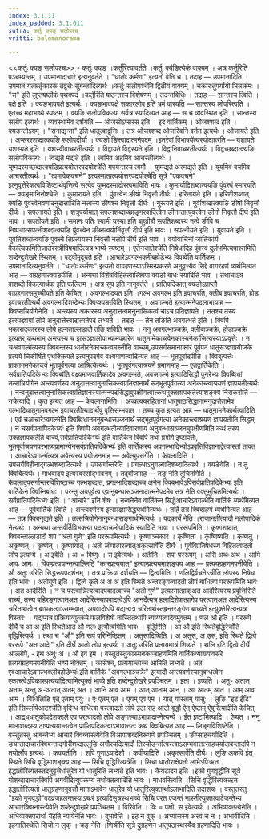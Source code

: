 ```yaml
---
index: 3.1.11
index_padded: 3.1.011
sutra: कर्तुः क्यङ् सलोपश्च
vritti: balamanorama

---
```

<<कर्तुः क्यङ् सलोपश्च>> - कर्तुः क्यङ् ।कर्तु॑रित्यावर्तते ।कर्तुः क्य॑ङित्येकं वाक्यम् । अत्र कर्तुरिति पञ्चम्यन्तम् । उपमानादाचारे इत्यनुवर्तते । "धातोः कर्मणः" इत्यतो वेति च । तदाह —  उपमानादिति । उपमानं यत्कर्तृकारकं तद्वृत्तेः सुबन्तादित्यर्थः ।कर्तुः सलोपश्चे॑ति द्वितीयं वाक्यम् । चकारःतु॑पर्यायो भिन्नक्रमः । "स" इति लुप्तषष्ठीकं पृथक्पदं ।कर्तु॑रिति षष्ठन्तस्य विशेषणम् । तदन्तविधिः । तदाह —  सान्तस्य त्विति । पक्षे इति । क्यङभावपक्षे इत्यर्थः । क्यङभावपक्षे सकारलोप इति भ्रमं वारयति —  सान्तस्य लोपस्त्विति । एतच्च महाभाष्ये स्पष्टम् । क्यङि सलोपविकल्पः सर्वत्र स्यादित्यत आह —  स च व्यवस्थित इति । सान्तस्य सलोप इत्यर्थः । व्यवस्थामेव दर्शयति —  ओजसोऽप्सरस इति । इदं वार्तिकम् । ओजश्शब्द इति । क्यङन्तोऽयम् । "सनाद्यन्ता" इति धातुत्वाद्वृत्तिः । तत्र ओजश्शब्द ओजस्विनि वर्तत इत्यर्थः । ओजायते इति । अप्सरश्शब्दात्क्यङि सलोपदीर्घौ । क्यङो ङित्त्वादात्मनेपदम् ।इतरेषां विभाषये॑त्यस्योदाहरति  — यशायते यशस्यते इति । यशस्वीवाचरतीत्यर्थः । विद्वायते विद्वस्यते इति । विद्वानिवाचरतीत्यर्थः । विद्वच्छब्दात्क्यङि सलोपविकल्पः । त्वद्यते मद्यते इति । त्वमिव अहमिव आचरतीत्यर्थः । युष्मदस्मच्छब्दात्क्यङिप्रत्ययोत्तरपदयोश्चे॑ति मपर्यन्तस्य त्वमौ । युष्मद्यते अस्मद्यते इति । यूयमिव वयमिव आचरतीत्यर्थः । "त्वमावेकवचने" इत्यस्मात्प्रत्ययोत्तरपदयोश्चे॑ति सूत्रे "एकवचने" इत्नुवृत्तेरेकत्वविशिष्टार्थवृत्तित्वे सत्येव युष्मदस्मादोस्त्वमाविति भावः । कुमार्यादिशब्दात्क्यङि पुंवत्त्वं स्मारयति —  क्यङ्मानिनोश्चेति । कुमारायते इति । पुंवत्त्वेन ङीषो निवृत्तौ दीर्घः । हरितायते इति । हरिणीशब्दात् क्यङि पुंवत्त्वेनवर्णादनुदात्ता॑दिति नत्वस्य ङीषश्च निवृत्तौ दीर्घः । गुरूयते इति । गुर्वीशब्दात्क्यङि ङीषो निवृत्तौ दीर्घः । सपत्नायते इति । शत्रुपर्यायात् सपत्नशब्दाच्छाङ्र्गरवादित्वेन ङीनन्तात्पुंवत्त्वेन ङीनो निवृत्तौ दीर्घ इति भावः । सपतीयते इति । समानः पतिः स्वामी यस्या इति बहुव्रीहौ सपतिशब्दस्य नत्वे ङीपि च निष्पन्नात्सपत्नीशब्दात्क्यङि पुंवत्त्वेन ङीब्नत्वयोर्निवृत्तौ दीर्घ इति भावः । सपत्नीयते इति । युवायते इति । युवतिशब्दात्क्यङि पुंवत्त्वे तिप्रत्ययस्य निवृत्तौ नलोपे दीर्घ इति भावः । वयोवाचिनां जातिकार्यं वैकल्पिकमितिजातेरस्त्रीविषया॑दित्यत्र भाष्ये स्पष्टम् । एतेनजातेश्चे॑ति निषेधादिह पुंवत्त्वं दुर्लभमित्यपास्तमिति शब्देन्दुशेखरे स्थितम् । पट्वीमृदूयते इति ।आचारेऽवगल्भक्लीबहोडेभ्यः क्विब्वे॑ति वार्तिकम् । उपमानादित्यनुवर्तते । "धातोः कर्मणः" इत्यतो वाग्रहणस्याऽस्मिन्प्रकरणे अनुवृत्त्यैव सिद्दे वागरहणं व्यर्थमित्यत आह —  वाग्रहणात्क्यङपीति । अन्यथा विशेषविहितत्वात्क्विपा क्यङो बाधः स्यादिति भावः । तथाचाऽत्र वाशब्दो विकल्पार्थक इति फलितम् । अत्र सुप इति नानुवर्तते । प्रातिपदिकात् क्यङोऽप्राप्तौ वाग्रहणात्समुच्चीयते इति केचित् । अवगल्भादयत इति ।गल्भ अवगल्भ इति इवाचरति, क्लीब इवाचरति, होड इवाचरतीत्यर्थे अवगल्भादिशब्देभ्यः क्विप्क्यङाविति स्थितम् । अवगल्भते इत्यात्मनेपदलाभायाह —  क्विप्सन्नियोगेनेति । अन्त्यस्य अकारस्य अनुदात्तत्वमनुनासिकत्वं चाऽत्र प्रतिज्ञायते । ततश्च तस्य इत्सञ्ज्ञायां लोपे अनुदात्तेत्त्वादात्मनेपदं लभ्यते । तदाह — तेन तङिति अवगल्भते इति । क्विपि भकारादकारस्य लोपे हल्नताल्लडादौ तङि शविति भावः । ननु अवगल्भाञ्चक्रे, क्लीबाञ्चक्रे, होडाञ्चक्रे इत्यतर् कथमाम्  अन्त्यस्य च इत्सञ्ज्ञालोपाभ्यामपहारेण धातूनामेकाच्त्वेनकास्यनेका॑जित्यस्याऽप्रवृत्तेः । न चअवगल्भे॑त्यस्य क्विबन्तस्य धातोरनेकाच्कत्वमस्तीति वाच्यम्,उपसर्गसमानाकारं पूर्वपदं धातुसञ्ज्ञाप्रयोजके प्रत्यये चिकीर्षिते पृथक्क्रियते॑ इत्यनुपदमेव वक्ष्यमाणत्वादित्यत आह — भूतपूर्वादपीति । क्विबुत्पत्तेः प्राक्तनमनेकाच्त्वं भूतपूर्वगत्या आश्रित्येत्यर्थः । भूतपूर्वगत्याश्रयणे प्रमाणमाह —  एतद्वार्तिकेति ।सर्वप्रातिपदिकेभ्यः क्विब्वे॑ति वक्ष्यमाणवार्तिकादेव अवगल्भते, अवजगल्भे इत्यादिसिद्धौ पुनरेभ्यः क्विब्विधां तत्सन्नियोगेन अन्त्यवर्णस्य अनुदात्तत्वानुनासिकत्वप्रतिज्ञानार्थं सद्भूतपूर्वगत्या अनेकाच्त्वाश्रयणं ज्ञापयतीत्यर्थः । नन्वनुदात्तत्वानुनासिकत्वप्रतिज्ञानस्यात्मनपदसिद्धावुपक्षीणत्वात्कथमुक्तज्ञापकतेत्याशङ्क्य निराकरोति —  नचेत्यादि । कुत इत्यत आह —  केवलानामिति । अच्प्रत्ययरहितानां धातुपाठसिद्धानामनुदात्तेतामेव गल्भादिधातूनामवगल्भ इवाचरतीत्याद्यर्थेषु वृत्तिसम्भवात् । तच्च कुत इत्यत आह —  धातूनामनेकार्थत्वादिति । एवं चआचारेऽवगल्भे॑ति क्विब्विधानमनुबन्धासञ्जनार्थं सद्भूतपूर्वगत्या अनेकाच्त्वाश्रयणं ज्ञापयतीति सिद्धम् । न चसर्वप्रतापिदकेभ्यः॑ इति क्विपि अवगल्भतीत्यादिवारणाय अनुबन्धासञ्जनमुपक्षीणमिति कथं तस्य उक्तज्ञापकतेति वाच्यं,सर्वप्रातिपदिकेभ्यः॑ इति वार्तिकेन क्विपि तथा प्रयोगे इष्टापत्तेः, भूतपूर्वाश्रयणपरभाष्यप्रामाण्येनसर्वप्रातिपदिकेभ्यः॑ इति वार्तिकस्य अवगल्भादिभ्योऽप्रवृत्तिविज्ञानाद्वेत्यास्तां तावत् । आचारेऽवगल्भे॑त्यत्र अवेत्यस्य प्रयोजनमाह —  अवेत्युपसर्गेति । केवलादिति । उपसर्गविहीनाद्गल्भशब्दादित्यर्थः । उपसर्गान्तरेति । प्रगल्भाऽनुगल्बादिशब्दादित्यर्थः । क्यङेवेति । न तु क्विबित्यर्थः । माधवादय इत्यस्वरसोद्भावनम् । तद्बीजमाह —  तङ् नेति तूचितमिति । केवलादुपसर्गान्तरविशिष्टाच्च गल्भशब्दात्, प्रगल्भादिशब्दाच्च अनेन क्विबभावेऽपिसर्वप्रातिपदिकेभ्यः॑ इति वार्तिकेन क्विब्निर्बाधः । परन्तु अवपूर्वत्व एवानुबन्धासञ्जनादात्मनेपदमेव तत्र नेति वक्तुमुचितमित्यर्थः । सर्वप्रातिपदिकेभ्यः इति । "आचारे" इति शेषः । नन्वनेनैव वार्तिकेन सिद्धेआचारेऽवगल्भे॑ति वार्तिकं व्यर्थमित्यत आह —  पूर्ववार्तिकं त्विति । अन्त्यवर्णस्य इत्सञ्ज्ञासिद्ध्यर्थमित्यर्थः । तर्हि तत्र क्विब्ग्रहणं व्यर्थमित्यत आह —  तत्र क्विबनूद्यते इति । तत्सन्नियोगेनानुबन्धासङ्गार्थमित्यर्थः । पदकार्यं नेति ।राजानती॑त्यादौ नलोपादिकं नेत्यर्थः । अन्यथा अन्तर्वर्तिविभक्त्या पदत्वान्नलोपादिकं स्यादिति भावः । पररूपमिति । कृष्णशब्दात् क्विबन्ताल्लडादौ शप "अतो गुणे" इति पररूपमित्यर्थः । कृष्णाञ्चकार । कृष्णिता । कृष्णिष्यति । कृष्णतु । अकृष्णत् । कृष्णेत् । कृष्णायात् । अतो लोपात्परत्वात्अकृत्सार्वे॑ति दीर्घः । पूर्वविप्रतिषेधस्य विहितत्वादतो लोप इत्यन्ये । अ इवेति । अः = विष्णुः । स इवेत्यर्थः । अतीति । शपा पररूपम् । असि अथः अथ । आमि आवः आमः । क्विप्प्रत्ययान्तत्वाल्लिटि "कास्प्रत्ययात्" इत्याम्प्रत्ययमाशङ्क्य आह —  प्रत्ययग्रहणमपनीयेति । औ अतुः उरिति सिद्धरूपप्रदर्शनम् । तत्र प्रक्रियां दर्शयति —  द्वित्वमिति । णलिद्विर्वचनेऽची॑ति लोपस्य निषेध इति भावः । अतोगुणे इति । द्वित्वे कृते अ अ अ इति स्थिते अन्तरङ्गत्वादतो लोपं बाधित्वा पररूपमिति भावः । अत आदेरिति । न च परत्वान्नित्यत्वादपवादत्वाच्च "अतो गुणे" इत्यस्मात्प्राक्अत आदे॑रित्यस्य प्रवृत्तिरिति वाच्यं, तस्य बहिरङ्गत्वात्अत आदे॑रित्स्यापवादत्वेऽपि आनर्देत्यत्र हलादिशेषात्प्रागेव परत्वात्अत आदे॑रित्यस्य चरितार्थत्वेन बाधकत्वाऽसम्भवात् ,अपवादोऽपि यद्यन्यत्र चरितार्थस्तह्र्रन्तरङ्गेण बाध्यते॑ इत्युक्तेरित्यन्यत्र विस्तरः । यद्यप्यत्र प्रक्रियाव्युत्क्रमे फलविशेषो नास्तितथापि न्याय्यत्वादेवमुक्तम् । णल औ इति । पररूपे दीर्घे च आ अ इति स्थितेआत औ णलः इत्यौत्वमिति भावः । वृद्धिरिति । आ औ इति स्थितेवृद्धिरेची॑ति वृद्धिरित्यर्थः । तथा च "औ" इति रूपं परिनिष्ठितम् । अतुसादिष्विति । अ अतुस्, अ उस्, इति स्थिते द्वित्वे पररूपे "अत आदेः" इति दीर्घे आतो लोप इत्यर्थः । अतुः उरिति प्रत्ययमात्रं शिष्यते । थलि इटि द्वित्वे दीर्घे आल्लोपे, - इथ अथुः अ । औ इव इम । वस्तुतस्तुकास्यनकाज्ग्रहण॑मिति वार्तिकव्याख्यावसरे प्रत्ययग्रहणमपनीयेति भाष्ये नोक्तम् । कासेश्च, प्रत्ययान्ताच्च आमिति लभ्यते । अत एवआचारेऽवगल्भक्लीबहोडेभ्यः॑ इति वार्तिके "अवगल्भाञ्चक्रे" इत्यादौ अन्त्यवर्णस्यानुबन्धत्वेन एकाच्त्वेऽपिकास्प्रत्यया॑दित्यामित्युक्तं भाष्ये इति शब्देन्दुशेखरे प्रपञ्चितम् । इता । इष्यति । अतु- अतात् अताम् अन्तु अ-अतात् अतम् अत । आनि आव आम । आत् आताम् आन् । आः आतम् आत । आम् आव आम । विधिलिङि एत् एताम् एयुः । एः एतम् एत । एयम् एव एम । यात् यास्ताम् यासुः । लुङि "इट ईटि" इति सिज्लोपेआटश्चे॑ति वृदिन्ध बाधित्वा परत्वादतो लोपे इटा सह आटो वृद्धौ ऐत् ऐष्टाम् ऐषुरित्यादीति केचित् । आद्र्धधातुकोपदेशकाले एव परत्वादतो लोपे अङ्गस्याऽभावादाण्नेत्यन्ये । ईत् इष्टामित्यादि । ऐष्यत् । ननु मालाशब्दस्य टाप्प्रत्ययान्तत्वेन प्राप्तिपदिकत्वाऽभावात्ततः कथं क्विबित्यत आह —  लिङ्गविशिष्टेति । वस्तुतस्तु आबन्तेभ्य आचारे क्विब्नास्त्येवेति विआपाशब्दनिरूपणे प्रपञ्चितम् । ङीप्साहचर्यादिति । ङ्यन्तादाचारक्विबन्ताद्गौरीशब्दाल्लुङि अगौरयदित्यादौ तिस्योडर्न्तात्परत्वाऽसम्भवात्तत्साहचर्यादाबन्तादपि न तयोर्लोप इत्यर्थः । कवयतीति । शपि गुणाऽयादेशौ । कवीयादिति ।अकृत्सार्वे॑ति दीर्घः । लुङि अकवि ईत् स्थिते सिचि वृद्धिमाशङ्क्य आह —  सिचि वृद्धिरित्यत्रेति । सिचा धातोराक्षेपतो लाभेऽपिऋत इद्धातो॑रित्यतस्तदनुवृत्तेर्धातुरेव यो धातुरिति लभ्यते इति भावः । कैयटादय इति ।इको गुणवृद्धी॑ति सूत्रे गोशब्दादाचारक्विपि अगवीदित्युपक्रम्य तथोक्तत्वादिति भावः । माधवस्त्विति ।सिचि वृद्धि॑रित्यत्रऋत इद्धातो॑रित्यतो धातुग्रहणानुवृत्तौ मानाऽभावेन धातुरेव यो धातुरित्युक्तार्थाऽलाभादिति तदाशयः । वस्तुतस्तु "इको गुणवृद्धी"वदव्रजहलन्तस्याऽचःर॑ इत्यादिसूत्रस्थभाष्ये सिचि परत एजन्तं नास्तीत्युक्तत्वादेजन्तेभ्य आचारक्विब्नास्त्येवेति शब्देन्दुशेखरे प्रपञ्चितम् । विरिवेति । विः = पक्षी, स इवेत्यर्थः । अभिव्यक्तत्वेनेति ।अभिव्यक्तपदार्था ये॑इति न्यायेनेति भावः । बुभावेति । इह न वुक् । अभ्यासस्य अत्त्वं च न । अभावीदिति । इहगातिस्थे॑ति सिचो न लुक् । चङ् नेति ।णिश्री॑ति सूत्रे द्रुग्रहणेन धातुपठास्थस्यैव ग्रहणादिति भावः ।